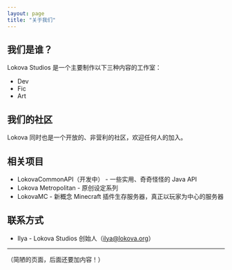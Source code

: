 ```yaml
---
layout: page
title: "关于我们"
---
```


## 我们是谁？

Lokova Studios 是一个主要制作以下三种内容的工作室：

- Dev
- Fic
- Art

## 我们的社区

Lokova 同时也是一个开放的、非营利的社区，欢迎任何人的加入。

## 相关项目

- LokovaCommonAPI（开发中） - 一些实用、奇奇怪怪的 Java API
- Lokova Metropolitan - 原创设定系列
- LokovaMC - 新概念 Minecraft 插件生存服务器，真正以玩家为中心的服务器

## 联系方式
- Ilya - Lokova Studios 创始人（ilya@lokova.org）

----

（简陋的页面，后面还要加内容！）
